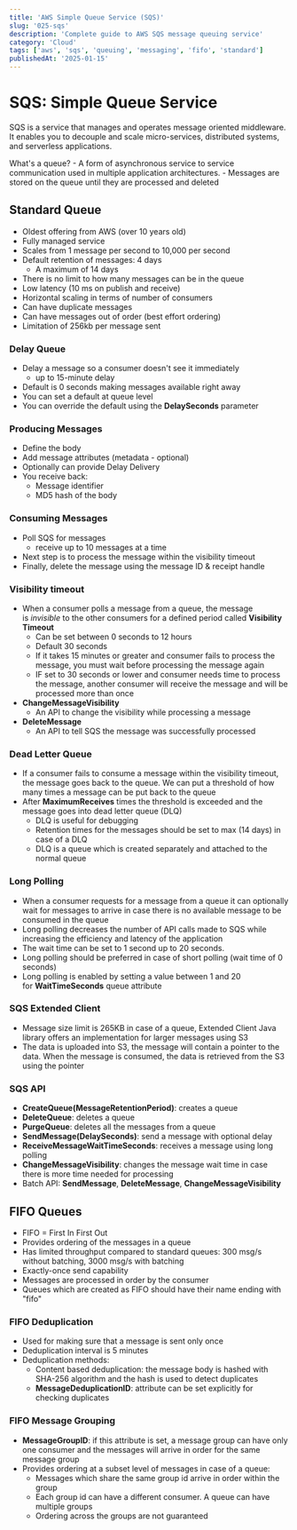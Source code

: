 ```yaml
---
title: 'AWS Simple Queue Service (SQS)'
slug: '025-sqs'
description: 'Complete guide to AWS SQS message queuing service'
category: 'Cloud'
tags: ['aws', 'sqs', 'queuing', 'messaging', 'fifo', 'standard']
publishedAt: '2025-01-15'
---
```


# SQS: Simple Queue Service

SQS is a service that manages and operates message oriented middleware. It enables you to decouple and scale micro-services, distributed systems, and serverless applications.

What's a queue? - A form of asynchronous service to service communication used in multiple application architectures. - Messages are stored on the queue until they are processed and deleted

## Standard Queue

- Oldest offering from AWS (over 10 years old)
- Fully managed service
- Scales from 1 message per second to 10,000 per second
- Default retention of messages: 4 days
  - A maximum of 14 days
- There is no limit to how many messages can be in the queue
- Low latency (10 ms on publish and receive)
- Horizontal scaling in terms of number of consumers
- Can have duplicate messages
- Can have messages out of order (best effort ordering)
- Limitation of 256kb per message sent

### Delay Queue

- Delay a message so a consumer doesn't see it immediately
  - up to 15-minute delay
- Default is 0 seconds making messages available right away
- You can set a default at queue level
- You can override the default using the **DelaySeconds** parameter

### Producing Messages

- Define the body
- Add message attributes (metadata - optional)
- Optionally can provide Delay Delivery
- You receive back:
  - Message identifier
  - MD5 hash of the body

### Consuming Messages

- Poll SQS for messages
  - receive up to 10 messages at a time
- Next step is to process the message within the visibility timeout
- Finally, delete the message using the message ID & receipt handle

### Visibility timeout

- When a consumer polls a message from a queue, the message is *invisible* to the other consumers for a defined period called **Visibility Timeout**
  - Can be set between 0 seconds to 12 hours
  - Default 30 seconds
  - If it takes 15 minutes or greater and consumer fails to process the message, you must wait before processing the message again
  - IF set to 30 seconds or lower and consumer needs time to process the message, another consumer will receive the message and will be processed more than once
- **ChangeMessageVisibility**
  - An API to change the visibility while processing a message
- **DeleteMessage**
  - An API to tell SQS the message was successfully processed

### Dead Letter Queue

- If a consumer fails to consume a message within the visibility timeout, the message goes back to the queue. We can put a threshold of how many times a message can be put back to the queue
- After **MaximumReceives** times the threshold is exceeded and the message goes into dead letter queue (DLQ)
  - DLQ is useful for debugging
  - Retention times for the messages should be set to max (14 days) in case of a DLQ
  - DLQ is a queue which is created separately and attached to the normal queue

### Long Polling

- When a consumer requests for a message from a queue it can optionally wait for messages to arrive in case there is no available message to be consumed in the queue
- Long polling decreases the number of API calls made to SQS while increasing the efficiency and latency of the application
- The wait time can be set to 1 second up to 20 seconds.
- Long polling should be preferred in case of short polling (wait time of 0 seconds)
- Long polling is enabled by setting a value between 1 and 20 for **WaitTimeSeconds** queue attribute

### SQS Extended Client

- Message size limit is 265KB in case of a queue, Extended Client Java library offers an implementation for larger messages using S3
- The data is uploaded into S3, the message will contain a pointer to the data. When the message is consumed, the data is retrieved from the S3 using the pointer

### SQS API

- **CreateQueue(MessageRetentionPeriod)**: creates a queue
- **DeleteQueue**: deletes a queue
- **PurgeQueue**: deletes all the messages from a queue
- **SendMessage(DelaySeconds)**: send a message with optional delay
- **ReceiveMessageWaitTimeSeconds**: receives a message using long polling
- **ChangeMessageVisibility**: changes the message wait time in case there is more time needed for processing
- Batch API: **SendMessage**, **DeleteMessage**, **ChangeMessageVisibility**

## FIFO Queues

- FIFO = First In First Out
- Provides ordering of the messages in a queue
- Has limited throughput compared to standard queues: 300 msg/s without batching, 3000 msg/s with batching
- Exactly-once send capability
- Messages are processed in order by the consumer
- Queues which are created as FIFO should have their name ending with "fifo"

### FIFO Deduplication

- Used for making sure that a message is sent only once
- Deduplication interval is 5 minutes
- Deduplication methods:
  - Content based deduplication: the message body is hashed with SHA-256 algorithm and the hash is used to detect duplicates
  - **MessageDeduplicationID**: attribute can be set explicitly for checking duplicates

### FIFO Message Grouping

- **MessageGroupID**: if this attribute is set, a message group can have only one consumer and the messages will arrive in order for the same message group
- Provides ordering at a subset level of messages in case of a queue:
  - Messages which share the same group id arrive in order within the group
  - Each group id can have a different consumer. A queue can have multiple groups
  - Ordering across the groups are not guaranteed
